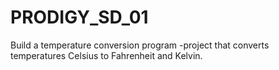 # PRODIGY_SD_01
Build a temperature conversion program
-project that converts temperatures Celsius to Fahrenheit and Kelvin.
